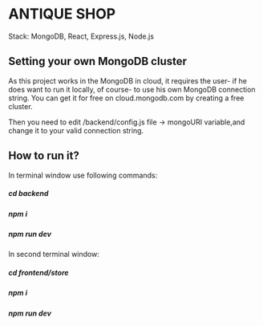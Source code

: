 # ANTIQUE SHOP
Stack: MongoDB, React, Express.js, Node.js
## Setting your own MongoDB cluster
As this project works in the MongoDB in cloud, it requires the user- if he does want to run it locally, of course- to use his own MongoDB connection string. You can get it for free on cloud.mongodb.com by creating a free cluster.

Then you need to edit /backend/config.js file ->  mongoURI variable,and change it to your valid connection string.


## How to run it?

In terminal window use following commands:
##### cd backend
##### npm i
##### npm run dev

In second terminal window:
##### cd frontend/store
##### npm i
##### npm run dev


